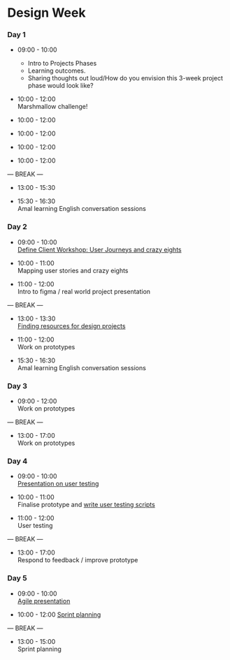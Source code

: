 # Design Week

### Day 1

- 09:00 - 10:00 <br> 
  - Intro to Projects Phases
  - Learning outcomes.
  - Sharing thoughts out loud/How do you envision this 3-week project phase would look like?
  
- 10:00 - 12:00 <br> 
  Marshmallow challenge!

- 10:00 - 12:00 <br> 

- 10:00 - 12:00 <br> 

- 10:00 - 12:00 <br> 

- 10:00 - 12:00 <br> 
  
— BREAK —

- 13:00 - 15:30 <br> 

- 15:30 - 16:30 <br> 
  Amal learning English conversation sessions

### Day 2

- 09:00 - 10:00 <br> 
  [Define Client Workshop: User Journeys and crazy eights](https://docs.google.com/presentation/d/1gDgZv8Nz8vOCAM2scyqhVXIQZUEbFiccE-QqE1-9HK0/edit?usp=sharing)
  
- 10:00 - 11:00 <br> 
  Mapping user stories and crazy eights

- 11:00 - 12:00 <br>
  Intro to figma / real world project presentation

— BREAK —

- 13:00 - 13:30 <br> 
  [Finding resources for design projects](./pdf-resources/design-resources.pdf)

- 11:00 - 12:00 <br>
  Work on prototypes

- 15:30 - 16:30 <br> 
  Amal learning English conversation sessions


### Day 3

- 09:00 - 12:00 <br>
  Work on prototypes

— BREAK —

- 13:00 - 17:00 <br>
  Work on prototypes

### Day 4

- 09:00 - 10:00 <br>
  [Presentation on user testing](./pdf-resources/user-testing.pdf)
  
  
- 10:00 - 11:00 <br>
  Finalise prototype and [write user testing scripts](https://github.com/foundersandcoders/master-reference/blob/master/coursebook/weeks-10-12/user-testing.md#3-test-day-pre-test)

- 11:00 - 12:00 <br>
  User testing

— BREAK —

- 13:00 - 17:00 <br>
  Respond to feedback / improve prototype

### Day 5 

- 09:00 - 10:00 <br>
  [Agile presentation](https://docs.google.com/presentation/d/1W0X8XRzGQQgGhiUb5uR7Kl0yDux-5Qs5rwc32r6oHzY/edit?usp=sharing)
  
- 10:00 - 12:00 [Sprint planning](https://www.notion.so/Sprint-planning-Gitflow-0335e9a797e24a75af265166c402d9b6)

— BREAK —

- 13:00 - 15:00 <br>
  Sprint planning

